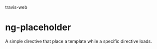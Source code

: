 travis-web
# ng-placeholder
A simple directive that place a template while a specific directive loads.
